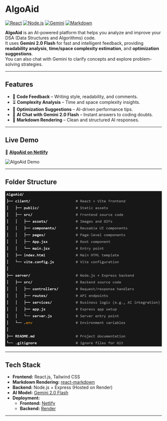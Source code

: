 # AlgoAid
[![React](https://img.shields.io/badge/Frontend-React-blue)](https://react.dev/)
[![Node.js](https://img.shields.io/badge/Backend-Node.js-green)](https://nodejs.org/)
[![Gemini](https://img.shields.io/badge/AI-Gemini%202.0%20Flash-purple)](https://deepmind.google/technologies/gemini/)
[![Markdown](https://img.shields.io/badge/Rendering-Markdown-lightgrey)](https://github.com/remarkjs/react-markdown)

**AlgoAid** is an AI-powered platform that helps you analyze and improve your DSA (Data Structures and Algorithms) code.  
It uses **Gemini 2.0 Flash** for fast and intelligent feedback, providing **readability analysis**, **time/space complexity estimation**, and **optimization suggestions**.  
You can also chat with Gemini to clarify concepts and explore problem-solving strategies.

---

## Features
- 📄 **Code Feedback** – Writing style, readability, and comments.
- ⏳ **Complexity Analysis** – Time and space complexity insights.
- 🚀 **Optimization Suggestions** – AI-driven performance tips.
- 💬 **AI Chat with Gemini 2.0 Flash** – Instant answers to coding doubts.
- 📝 **Markdown Rendering** – Clean and structured AI responses.

---

## Live Demo
🔗 **[AlgoAid on Netlify](https://algoaid.netlify.app/)**

![AlgoAid Demo](./client/src/assets/Screen%20Recording.gif)  

---

## Folder Structure
![Folder Structure](./client/src/assets/Folder%20Structure.png)

---

## Tech Stack
- **Frontend:** React.js, Tailwind CSS
- **Markdown Rendering:** [react-markdown](https://github.com/remarkjs/react-markdown)
- **Backend:** Node.js + Express (Hosted on Render)
- **AI Model:** [Gemini 2.0 Flash](https://deepmind.google/technologies/gemini/)
- **Deployment:**
  - **Frontend:** [Netlify](https://www.netlify.com/)
  - **Backend:** [Render](https://render.com/)

---
